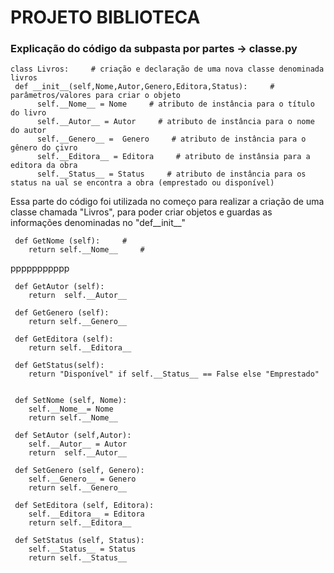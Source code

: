 # PROJETO BIBLIOTECA

### Explicação do código da subpasta por partes -> classe.py



    class Livros:     # criação e declaração de uma nova classe denominada livros
     def __init__(self,Nome,Autor,Genero,Editora,Status):     # parâmetros/valores para criar o objeto
          self.__Nome__ = Nome     # atributo de instância para o título do livro
          self.__Autor__ = Autor     # atributo de instância para o nome do autor
          self.__Genero__ =  Genero     # atributo de instância para o gênero do çivro
          self.__Editora__ = Editora     # atributo de instânsia para a editora da obra
          self.__Status__ = Status     # atributo de instância para os status na ual se encontra a obra (emprestado ou disponível)

Essa parte do código foi utilizada no começo para realizar a criação de uma classe chamada "Livros", para poder criar objetos e 
guardas as informações denominadas no "def__init__"





     def GetNome (self):     #
        return self.__Nome__     #

ppppppppppp


        
    
     def GetAutor (self):
        return  self.__Autor__
    
     def GetGenero (self):
        return self.__Genero__
     
     def GetEditora (self):
        return self.__Editora__
    
     def GetStatus(self):
        return "Disponível" if self.__Status__ == False else "Emprestado"

    
     def SetNome (self, Nome):
        self.__Nome__= Nome
        return self.__Nome__ 
    
     def SetAutor (self,Autor):
        self.__Autor__ = Autor
        return  self.__Autor__
    
     def SetGenero (self, Genero):
        self.__Genero__ = Genero
        return self.__Genero__
    
     def SetEditora (self, Editora):
        self.__Editora__ = Editora
        return self.__Editora__
    
     def SetStatus (self, Status):
        self.__Status__ = Status
        return self.__Status__   

